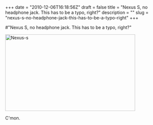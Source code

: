 +++
date = "2010-12-06T16:18:56Z"
draft = false
title = "Nexus S, no headphone jack. This has to be a typo, right?"
description = ""
slug = "nexus-s-no-headphone-jack-this-has-to-be-a-typo-right"
+++

#"Nexus S, no headphone jack. This has to be a typo, right?"


 <div class='p_embed p_image_embed'>
<img alt="Nexus-s" height="246" src="http://getfile5.posterous.com/getfile/files.posterous.com/conoroneill/iv8aEFQGihnLy2cFIYVKmyjVxNuFPmAz5v97p28tT0rpPRmqkjonfXA2c4QE/nexus-s.png" width="414" />
</div>
<p>C&#39;mon.</p>
 